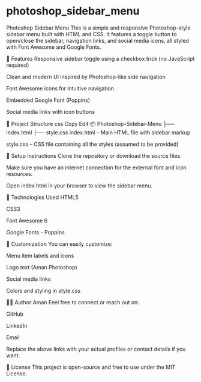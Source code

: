 # photoshop_sidebar_menu

Photoshop Sidebar Menu
This is a simple and responsive Photoshop-style sidebar menu built with HTML and CSS. It features a toggle button to open/close the sidebar, navigation links, and social media icons, all styled with Font Awesome and Google Fonts.

🚀 Features
Responsive sidebar toggle using a checkbox trick (no JavaScript required)

Clean and modern UI inspired by Photoshop-like side navigation

Font Awesome icons for intuitive navigation

Embedded Google Font (Poppins)

Social media links with icon buttons

📁 Project Structure
css
Copy
Edit
📦 Photoshop-Sidebar-Menu
├── index.html
├── style.css
index.html – Main HTML file with sidebar markup

style.css – CSS file containing all the styles (assumed to be provided)

🔧 Setup Instructions
Clone the repository or download the source files.

Make sure you have an internet connection for the external font and icon resources.

Open index.html in your browser to view the sidebar menu.

🧰 Technologies Used
HTML5

CSS3

Font Awesome 6

Google Fonts - Poppins

🎨 Customization
You can easily customize:

Menu item labels and icons

Logo text (Aman Photoshop)

Social media links

Colors and styling in style.css

👨‍💻 Author
Aman
Feel free to connect or reach out on:

GitHub

LinkedIn

Email

Replace the above links with your actual profiles or contact details if you want.

📄 License
This project is open-source and free to use under the MIT License.

